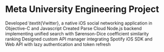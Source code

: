 # Meta University Engineering Project

Developed \textit{Vwitter}, a native iOS social networking application in Objective-C and Javascript
Created Parse Cloud Node.js backend implementing unified search with Sørenson-Dice coefficient similarity ranking
Designed custom API manager integrating Spotify iOS SDK and Web API with lazy authentication and token refresh
